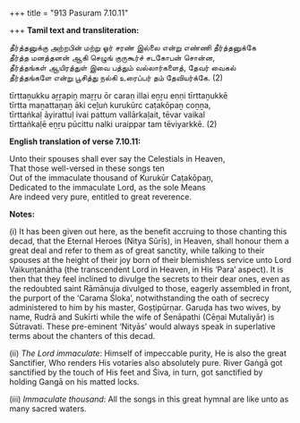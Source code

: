 +++
title = "913 Pasuram 7.10.11"

+++
**Tamil text and transliteration:**

தீர்த்தனுக்கு அற்றபின் மற்று ஓர் சரண் இல்லை என்று எண்ணி தீர்த்தனுக்கே  
தீர்த்த மனத்தனன் ஆகி செழுங் குருகூர்ச் சடகோபன் சொன்ன,  
தீர்த்தங்கள் ஆயிரத்துள் இவை பத்தும் வல்லார்களைத், தேவர் வைகல்  
தீர்த்தங்களே என்று பூசித்து நல்கி உரைப்பர் தம் தேவியர்க்கே. (2)

tīrttaṉukku aṟṟapiṉ maṟṟu ōr caraṇ illai eṉṟu eṇṇi tīrttaṉukkē  
tīrtta maṉattaṉaṉ āki ceḻuṅ kurukūrc caṭakōpaṉ coṉṉa,  
tīrttaṅkaḷ āyirattuḷ ivai pattum vallārkaḷait, tēvar vaikal  
tīrttaṅkaḷē eṉṟu pūcittu nalki uraippar tam tēviyarkkē. (2)

**English translation of verse 7.10.11:**

Unto their spouses shall ever say the Celestials in Heaven,  
That those well-versed in these songs ten  
Out of the immaculate thousand of Kurukūr Caṭakōpaṉ,  
Dedicated to the immaculate Lord, as the sole Means  
Are indeed very pure, entitled to great reverence.

**Notes:**

\(i\) It has been given out here, as the benefit accruing to those chanting this decad, that the Eternal Heroes (Nitya Sūrīs), in Heaven, shall honour them a great deal and refer to them as of great sanctity, while talking to their spouses at the height of their joy born of their blemishless service unto Lord Vaikuṇṭanātha (the transcendent Lord in Heaven, in His ‘Para’ aspect). It is then that they feel inclined to divulge the secrets to their dear ones, even as the redoubted saint Rāmānuja divulged to those, eagerly assembled in front, the purport of the ‘Carama Śloka’, notwithstanding the oath of secrecy administered to him by his master, Goṣṭipūrṇar. Garuḍa has two wives, by name, Rudrā and Sukīrti while the wife of Śenāpathi (Cēṉai Mutaliyār) is Sūtravati. These pre-eminent ‘Nityās’ would always speak in superlative terms about the chanters of this decad.

\(ii\) *The Lord immaculate*: Himself of impeccable purity, He is also the great Sanctifier, Who renders His votaries also absolutely pure. River Gaṅgā got sanctified by the touch of His feet and Śiva, in turn, got sanctified by holding Gangā on his matted locks.

\(iii\) *Immaculate thousand*: All the songs in this great hymnal are like unto as many sacred waters.



